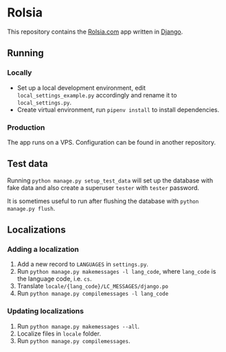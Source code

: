 
# Rolsia

This repository contains the [Rolsia.com](https://rolsia.com) app written in [Django](https://www.djangoproject.com/).

## Running

### Locally
- Set up a local development environment, edit `local_settings_example.py` accordingly and rename it to `local_settings.py`.
- Create virtual environment, run `pipenv install` to install dependencies.

### Production

The app runs on a VPS. Configuration can be found in another repository.

## Test data

Running `python manage.py setup_test_data` will set up the database with fake data and also create a superuser `tester` with `tester` password.

It is sometimes useful to run after flushing the database with `python manage.py flush`.

## Localizations

### Adding a localization

1. Add a new record to `LANGUAGES` in `settings.py`.
2. Run `python manage.py makemessages -l lang_code`, where `lang_code` is the language code, i.e. `cs`.
3. Translate `locale/{lang_code}/LC_MESSAGES/django.po`
4. Run `python manage.py compilemessages -l lang_code`

### Updating localizations

1. Run `python manage.py makemessages --all`.
2. Localize files in `locale` folder.
3. Run `python manage.py compilemessages`.
